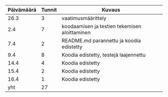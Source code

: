 Päivämäärä | Tunnit | Kuvaus
---------- | ------ | ------
26.3 | 3 | vaatimusmäärittely
2.4 | 7 | koodaamisen ja testien tekemisen aloittaminen
7.4 | 2 | README.md parannettu ja koodia edistetty
9.4 | 8 | Koodia edistetty, testejä laajennettu
14.4 | 4 | Koodia edistetty
15.4 | 2 | Koodia edistetty
16.4 | 1 | Koodia edistetty
yht | 27 | 
